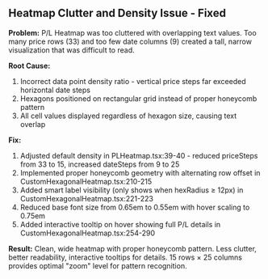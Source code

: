 ## Heatmap Clutter and Density Issue - Fixed

**Problem:** P/L Heatmap was too cluttered with overlapping text values. Too many price rows (33) and too few date columns (9) created a tall, narrow visualization that was difficult to read.

**Root Cause:**
1. Incorrect data point density ratio - vertical price steps far exceeded horizontal date steps
2. Hexagons positioned on rectangular grid instead of proper honeycomb pattern
3. All cell values displayed regardless of hexagon size, causing text overlap

**Fix:**
1. Adjusted default density in PLHeatmap.tsx:39-40 - reduced priceSteps from 33 to 15, increased dateSteps from 9 to 25
2. Implemented proper honeycomb geometry with alternating row offset in CustomHexagonalHeatmap.tsx:210-215
3. Added smart label visibility (only shows when hexRadius ≥ 12px) in CustomHexagonalHeatmap.tsx:221-223
4. Reduced base font size from 0.65em to 0.55em with hover scaling to 0.75em
5. Added interactive tooltip on hover showing full P/L details in CustomHexagonalHeatmap.tsx:254-290

**Result:** Clean, wide heatmap with proper honeycomb pattern. Less clutter, better readability, interactive tooltips for details. 15 rows × 25 columns provides optimal "zoom" level for pattern recognition.
